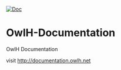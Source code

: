  [![Doc](https://img.shields.io/badge/Documentation-Current-green?style=plastic&logo=read-the-docs)](https://documentation.owlh.net)

# OwlH-Documentation
OwlH Documentation

visit http://documentation.owlh.net

